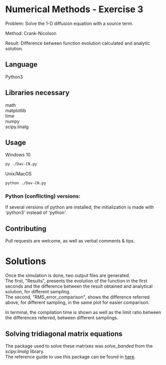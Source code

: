 # Numerical Methods - Exercise 3

Problem: Solve the 1-D diffusion equation with a source term.

Method: Crank-Nicolson

Result: Difference between function evolution calculated and analytic solution.

## Language

Python3

## Libraries necessary

math  
matplotlib  
time  
numpy  
scipy.linalg

## Usage

Windows 10

```bash
py ./Dav-CN.py
```

Unix/MacOS

```bash
python ./Dav-CN.py
```

### Python (conflicting) versions:

If several versions of python are installed, the initialization is made with 'python3' instead of 'python'.

## Contributing

Pull requests are welcome, as well as verbal comments & tips.

# Solutions

Once the simulation is done, two output files are generated.  
The first, "Results", presents the evolution of the function in the first seconds and the difference between the result obtained and analytical solution, for different sampling.  
The second, "RMS_error_comparison", shows the difference referred above, for different sampling, in the same plot for easier comparison.

In terminal, the compilation time is shown as well as the limit ratio between the differences referred, between different samplings.

## Solving tridiagonal matrix equations

The package used to solve these matrixes was *solve_banded* from the *scipy.linalg* library.  
The reference guide to use this package can be found in [here](https://docs.scipy.org/doc/scipy/reference/generated/scipy.linalg.solve_banded.html).  

